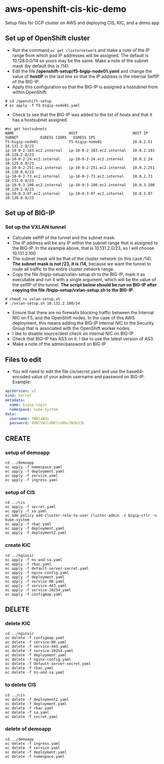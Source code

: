 # aws-openshift-cis-kic-demo
Setup files for OCP cluster on AWS and deploying CIS, KIC, and a demo app

## Set up of OpenShift cluster
* Run the command ```oc get clusternetwork``` and make a note of the IP range from which pod IP addresses will be assigned. The default is 10.128.0.0/14 so yours may be the same. Make a note of the subnet mask (by default this is /14).
* Edit the file **/openshift-setup/f5-bigip-node01.yaml** and change the value of **hostIP** in the last line so that the IP address is the internal SelfIP of the BIG-IP.
* Apply this configuration so that the BIG-IP is assigned a hostubnet from within OpenShift:
```
# cd /openshift-setup
# oc apply -f f5-bigip-node01.yaml
```
* Check to see that the BIG-IP was added to the list of hosts and that it has a hostsubnet assigned.
```
#oc get hostsubnets
NAME                         HOST                         HOST IP      SUBNET          EGRESS CIDRS   EGRESS IPS
f5-bigip-node01              f5-bigip-node01              10.0.2.51    10.131.2.0/23
ip-10-0-2-183.ec2.internal   ip-10-0-2-183.ec2.internal   10.0.2.183   10.128.2.0/23
ip-10-0-2-24.ec2.internal    ip-10-0-2-24.ec2.internal    10.0.2.24    10.129.0.0/23
ip-10-0-2-251.ec2.internal   ip-10-0-2-251.ec2.internal   10.0.2.251   10.128.0.0/23
ip-10-0-2-73.ec2.internal    ip-10-0-2-73.ec2.internal    10.0.2.73    10.131.0.0/23
ip-10-0-3-100.ec2.internal   ip-10-0-3-100.ec2.internal   10.0.3.100   10.129.2.0/23
ip-10-0-3-97.ec2.internal    ip-10-0-3-97.ec2.internal    10.0.3.97    10.130.0.0/23
```

## Set up of BIG-IP
### Set up the VXLAN tunnel
* Calculate selfIP of the tunnel and the subnet mask.
 * The IP address will be any IP within the subnet range that is assigned to the BIG-IP. In the example above, that is 10.131.2.0/23, so I will choose 10.131.2.100
 * The subnet mask will be that of the cluster network (in this case /14). **The subnet mask is not /23, it is /14,** because we want the tunnel to route all traffic to the entire cluster network range.
* Copy the file /bigip-setup/vxlan-setup.sh to the BIG-IP, mark it as executable and run it with a single argument, which will be the value of the selfIP of the tunnel. **The script below should be run on BIG-IP after copying the file /bigip-setup/vxlan-setup.sh to the BIG-IP.** 
```
# chmod +x vxlan-setup.sh
# ./vxlan-setup.sh 10.131.2.100/14
```
* Ensure that there are no firewalls blocking traffic between the Internal NIC on F5, and the OpenShift nodes. In the case of this AWS deployment, this means adding the BIG-IP internal NIC to the Security Group that is associated with the OpenShift worker nodes.
* I like to disable source/dest check on internal NIC on BIG-IP
* Check that BIG-IP has AS3 on it. I like to use the latest version of AS3.
* Make a note of the admin/password on BIG-IP

## Files to edit
* You will need to edit the file cis/secret.yaml and use the base64-encoded value of your admin username and password on BIG-IP. Example:
```yaml
apiVersion: v1
kind: Secret
metadata:
  name: bigip-login
  namespace: kube-system
data:
  username: YWRtaW4=
  password: dXNlYWJldHRlcnBhc3N3b3Jk
```

## CREATE

### setup of demoapp
```
cd ../demoapp
oc apply -f namespace.yaml
oc apply -f deployment.yaml
oc apply -f service.yaml
oc apply -f ingress.yaml
```
### setup of CIS
```
cd ../cis
oc apply -f secret.yaml
oc apply -f sa.yaml
oc adm policy add-cluster-role-to-user cluster-admin -z bigip-ctlr -n kube-system
oc apply -f rbac.yaml
oc apply -f deployment.yaml
oc apply -f deployment2.yaml
```
### create KIC
```
cd ../nginxic
oc apply -f ns-and-sa.yaml
oc apply -f rbac.yaml
oc apply -f default-server-secret.yaml
oc apply -f nginx-config.yaml
oc apply -f deployment.yaml
oc apply -f service-80.yaml
oc apply -f service-443.yaml
oc apply -f service-10254.yaml
oc apply -f configmap.yaml
```
## DELETE

### delete KIC
```
cd ../nginxic
oc delete -f configmap.yaml
oc delete -f service-80.yaml
oc delete -f service-443.yaml
oc delete -f service-10254.yaml
oc delete -f deployment.yaml
oc delete -f nginx-config.yaml
oc delete -f default-server-secret.yaml
oc delete -f rbac.yaml
oc delete -f ns-and-sa.yaml
```
### to delete CIS
```
cd ../cis
oc delete -f deployment2.yaml
oc delete -f deployment.yaml
oc delete -f rbac.yaml
oc delete -f sa.yaml
oc delete -f secret.yaml
```
### delete of demoapp
```
cd ../demoapp
oc delete -f ingress.yaml
oc delete -f service.yaml
oc delete -f deployment.yaml
oc delete -f namespace.yaml
```